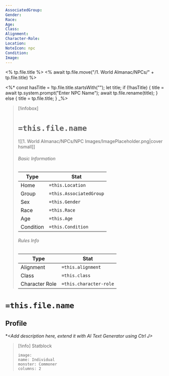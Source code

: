 ```yaml
---
AssociatedGroup: 
Gender: 
Race: 
Age: 
Class: 
Alignment: 
Character-Role: 
Location: 
NoteIcon: npc
Condition: 
Image: 
---
```


<% tp.file.title %>
<% await tp.file.move("/1. World Almanac/NPCs/" + tp.file.title) %>

<%* const hasTitle = !tp.file.title.startsWith("");
let title;
if (!hasTitle) {
    title = await tp.system.prompt("Enter NPC Name");
    await tp.file.rename(title);
} else {
    title = tp.file.title;
}
_%>

> [!infobox]
> # `=this.file.name`
> ![[1. World Almanac/NPCs/NPC Images/ImagePlaceholder.png|cover hsmall]]
> ###### Basic Information
> Type |  Stat |
> ---|---|
> Home | `=this.Location` |
> Group | `=this.AssociatedGroup` |
> Sex | `=this.Gender` |
> Race | `=this.Race` |
> Age | `=this.Age` |
> Condition | `=this.Condition` |
> ###### Rules Info
> Type |  Stat |
> ---|---|
> Alignment | `=this.alignment` |
> Class | `=this.class` |
> Character Role | `=this.character-role` |

# `=this.file.name`
## Profile

**<Add description here, extend it with AI Text Generator using Ctrl J>*

> [!info] Statblock
> ```statblock
> image: 
> name: Individual
> monster: Commoner
> columns: 2
> ```
